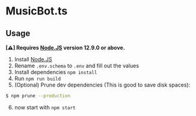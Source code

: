 # MusicBot.ts

## Usage

**[⚠] Requires [Node.JS](https://nodejs.org) version 12.9.0 or above.**

1. Install [Node.JS](https://nodejs.org)
2. Rename `.env.schema` to `.env` and fill out the values 
3. Install dependencies `npm install`
4. Run `npm run build`
5. (Optional) Prune dev dependencies (This is good to save disk spaces):
```sh
$ npm prune --production
```
6. now start with `npm start`
